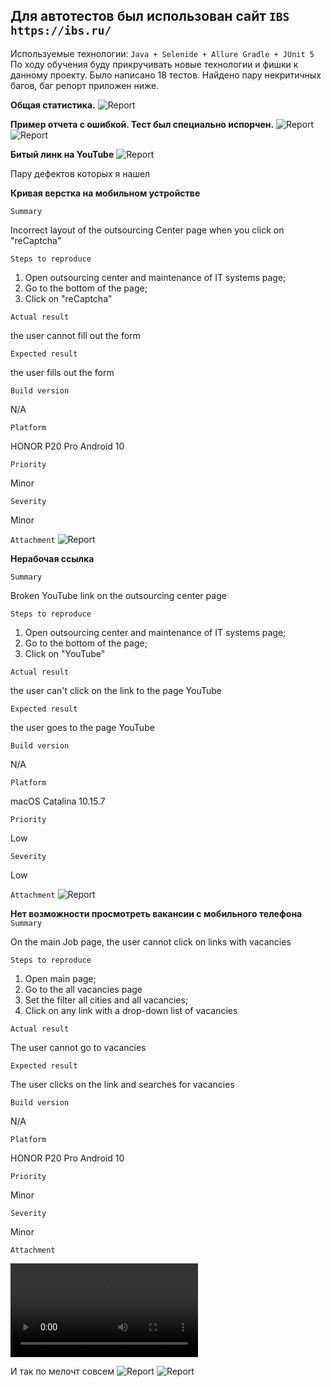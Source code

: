 ## Для автотестов был использован сайт `IBS`  `https://ibs.ru/`

Используемые технологии:
`Java + Selenide + Allure
Gradle + JUnit 5`
По ходу обучения  буду прикручивать новые технологии и фишки к данному проекту.
Было написано 18 тестов.
Найдено пару некритичных багов, баг репорт приложен ниже.

**Общая статистика.**
![Report](src/main/resources/1.png)

**Пример отчета с ошибкой. Тест был специально испорчен.**
![Report](src/main/resources/1_1.png)
![Report](src/main/resources/1_2.png)

**Битый линк на YouTube**
![Report](src/main/resources/2.png)

Пару дефектов которых я нашел 

**Кривая верстка на мобильном устройстве**

`Summary`

Incorrect layout of the outsourcing Center page when you click on "reCaptcha"

`Steps to reproduce`
1. Open outsourcing center and maintenance of IT systems page;
2. Go to the bottom of the page;
3. Click on "reCaptcha"

`Actual result`

the user cannot fill out the form

`Expected result`

the user fills out the form

`Build version`

N/A

`Platform`

HONOR P20 Pro Android 10

`Priority`

Minor

`Severity`

Minor

`Attachment`
![Report](src/main/resources/3.jpg)


**Нерабочая ссылка**

`Summary`

Broken YouTube link on the outsourcing center page

`Steps to reproduce`
1. Open outsourcing center and maintenance of IT systems page;
2. Go to the bottom of the page;
3. Click on "YouTube"

`Actual result`

the user can't click on the link to the page YouTube

`Expected result`

the user goes to the page YouTube

`Build version`

N/A

`Platform`

macOS Catalina 10.15.7

`Priority`

Low

`Severity`

Low

`Attachment`
![Report](src/main/resources/4.png)

**Нет возможности просмотреть вакансии с мобильного телефона**
`Summary`

On the main Job page, the user cannot click on links with vacancies

`Steps to reproduce`

1. Open main page;
1. Go to the all vacancies page
2. Set the filter all cities and all vacancies;
3. Click on any link with a drop-down list of vacancies

`Actual result`

The user cannot go to vacancies

`Expected result`

The user clicks on the link and searches for vacancies

`Build version`

N/A

`Platform`

HONOR P20 Pro Android 10

`Priority`

Minor

`Severity`

Minor

`Attachment`

![Report](src/main/resources/video.mp4)

И так по мелочт совсем
![Report](src/main/resources/6.png)
![Report](src/main/resources/5.jpg)





        